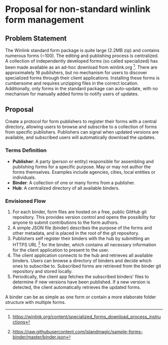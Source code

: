 # Proposal for non-standard winlink form management

## Problem Statement
The Winlink standard form package is quite large (2.2MB zip) and contains numerous forms (~100). The editing and publishing process is centralized. A collection of independently developed forms (so called specialized) has been made available as an ad-hoc download from winlink.org [^1]. There are approximately 16 publishers, but no mechanism for users to discover specialized forms through their client applications. Installing these forms is cumbersome and requires unzipping files in the correct location. Additionally, only forms in the standard package can auto-update, with no mechanism for manually added forms to notify users of updates.

## Proposal
Create a protocol for form publishers to register their forms with a central directory, allowing users to browse and subscribe to a collection of forms from specific publishers. Publishers can signal when updated versions are available, and subscribed users will automatically download the updates.

### Terms Definition
- **Publisher**: A party (person or entity) responsible for assembling and publishing forms for a specific purpose. May or may not author the forms themselves. Examples include agencies, cities, local entities or individuals.
- **Binder**: A collection of one or many forms from a publisher.
- **Hub**: A centralized directory of all available binders.

### Envisioned Flow
1. For each binder, form files are hosted on a free, public GitHub git repository. This provides version control and opens the possibility for anyone to submit contributions to the form authors.
2. A simple JSON file (binder) describes the purpose of the forms and other metadata, and is placed in the root of the git repository.
3. Publishers self register their binders with the hub by submitting an HTTPS URL [^2] for the binder, which contains all necessary information for the client application to present to the user.
4. The client application connects to the hub and retrieves all available binders. Users can browse a directory of binders and decide which ones to subscribe to. Subscribed forms are retrieved from the binder git repository and stored locally.
5. Periodically, the client app fetches the subscribed binders' files to determine if new versions have been published. If a new version is detected, the client automatically retrieves the updated forms.

A binder can be as simple as one form or contain a more elaborate folder structure with multiple forms.

[^1]: https://winlink.org/content/specialized_forms_download_process_instructions
[^2]: https://raw.githubusercontent.com/islandmagic/sample-forms-binder/master/binder.json
